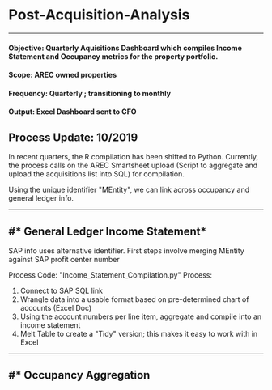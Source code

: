 # Post-Acquisition-Analysis
----------------------------

#### Objective: Quarterly Aquisitions Dashboard which compiles Income Statement and Occupancy metrics for the property portfolio.
#### Scope: AREC owned properties
#### Frequency: Quarterly ; transitioning to monthly
#### Output: Excel Dashboard sent to CFO
**Process Update: 10/2019**
---
In recent quarters, the R compilation has been shifted to Python. Currently, the process calls on the AREC Smartsheet upload (Script to aggregate and upload the acquisitions list into SQL) for compilation.

Using the unique identifier "MEntity", we can link across occupancy and general ledger info.

---
#* General Ledger Income Statement*
---
SAP info uses alternative identifier. First steps involve merging MEntity against SAP profit center number
 
Process Code: "Income_Statement_Compilation.py"
Process:
1. Connect to SAP SQL link
2. Wrangle data into a usable format based on pre-determined chart of accounts (Excel Doc)
3. Using the account numbers per line item, aggregate and compile into an income statement
4. Melt Table to create a "Tidy" version; this makes it easy to work with in Excel 

---
#* Occupancy Aggregation
---



